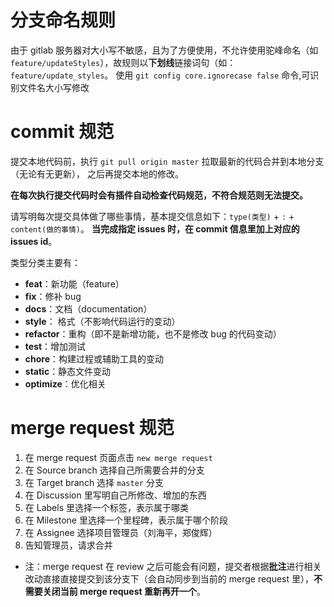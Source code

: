 # 分支命名规则

由于 gitlab 服务器对大小写不敏感，且为了方便使用，不允许使用驼峰命名（如`feature/updateStyles`），故规则以**下划线**链接词句（如：`feature/update_styles`。
使用 `git config core.ignorecase false` 命令,可识别文件名大小写修改

# commit 规范

提交本地代码前，执行 `git pull origin master` 拉取最新的代码合并到本地分支（无论有无更新），
之后再提交本地的修改。

**在每次执行提交代码时会有插件自动检查代码规范，不符合规范则无法提交。**

请写明每次提交具体做了哪些事情，基本提交信息如下：`type(类型)` + `:` + `content(做的事情)`。
**当完成指定 issues 时，在 commit 信息里加上对应的 issues id**。

类型分类主要有：
* **feat**：新功能（feature）
* **fix**：修补 bug
* **docs**：文档（documentation）
* **style**： 格式（不影响代码运行的变动）
* **refactor**：重构（即不是新增功能，也不是修改 bug 的代码变动）
* **test**：增加测试
* **chore**：构建过程或辅助工具的变动
* **static**：静态文件变动
* **optimize**：优化相关

# merge request 规范

1. 在 merge request 页面点击 `new merge request`
2. 在 Source branch 选择自己所需要合并的分支
3. 在 Target branch 选择 `master` 分支
4. 在 Discussion 里写明自己所修改、增加的东西
5. 在 Labels 里选择一个标签，表示属于哪类
6. 在 Milestone 里选择一个里程碑，表示属于哪个阶段
7. 在 Assignee 选择项目管理员（刘海平，郑俊辉）
8. 告知管理员，请求合并

 * 注：merge request 在 review 之后可能会有问题，提交者根据**批注**进行相关改动直接直接提交到该分支下（会自动同步到当前的 merge request 里），**不需要关闭当前 merge request 重新再开一个**。
